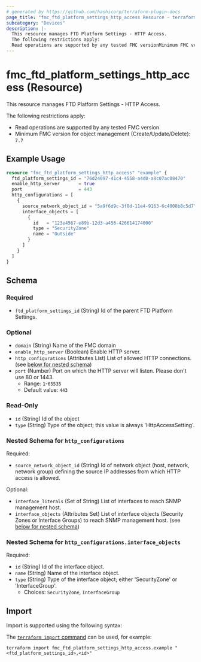 ```yaml
---
# generated by https://github.com/hashicorp/terraform-plugin-docs
page_title: "fmc_ftd_platform_settings_http_access Resource - terraform-provider-fmc"
subcategory: "Devices"
description: |-
  This resource manages FTD Platform Settings - HTTP Access.
  The following restrictions apply:
  Read operations are supported by any tested FMC versionMinimum FMC version for object management (Create/Update/Delete): 7.7
---
```


# fmc_ftd_platform_settings_http_access (Resource)

This resource manages FTD Platform Settings - HTTP Access.

The following restrictions apply:
  - Read operations are supported by any tested FMC version
  - Minimum FMC version for object management (Create/Update/Delete): `7.7`

## Example Usage

```terraform
resource "fmc_ftd_platform_settings_http_access" "example" {
  ftd_platform_settings_id = "76d24097-41c4-4558-a4d0-a8c07ac08470"
  enable_http_server       = true
  port                     = 443
  http_configurations = [
    {
      source_network_object_id = "5a9f6d9c-3f8d-11e4-9163-6c4008b8c5d7"
      interface_objects = [
        {
          id   = "123e4567-e89b-12d3-a456-426614174000"
          type = "SecurityZone"
          name = "Outside"
        }
      ]
    }
  ]
}
```

<!-- schema generated by tfplugindocs -->
## Schema

### Required

- `ftd_platform_settings_id` (String) Id of the parent FTD Platform Settings.

### Optional

- `domain` (String) Name of the FMC domain
- `enable_http_server` (Boolean) Enable HTTP server.
- `http_configurations` (Attributes List) List of allowed HTTP connections. (see [below for nested schema](#nestedatt--http_configurations))
- `port` (Number) Port on which the HTTP server will listen. Please don't use 80 or 1443.
  - Range: `1`-`65535`
  - Default value: `443`

### Read-Only

- `id` (String) Id of the object
- `type` (String) Type of the object; this value is always 'HttpAccessSetting'.

<a id="nestedatt--http_configurations"></a>
### Nested Schema for `http_configurations`

Required:

- `source_network_object_id` (String) Id of network object (host, network, network group) defining the source IP addresses from which HTTP access is allowed.

Optional:

- `interface_literals` (Set of String) List of interfaces to reach SNMP management host.
- `interface_objects` (Attributes Set) List of interface objects (Security Zones or Interface Groups) to reach SNMP management host. (see [below for nested schema](#nestedatt--http_configurations--interface_objects))

<a id="nestedatt--http_configurations--interface_objects"></a>
### Nested Schema for `http_configurations.interface_objects`

Required:

- `id` (String) Id of the interface object.
- `name` (String) Name of the interface object.
- `type` (String) Type of the interface object; either 'SecurityZone' or 'InterfaceGroup'.
  - Choices: `SecurityZone`, `InterfaceGroup`

## Import

Import is supported using the following syntax:

The [`terraform import` command](https://developer.hashicorp.com/terraform/cli/commands/import) can be used, for example:

```shell
terraform import fmc_ftd_platform_settings_http_access.example "<ftd_platform_settings_id>,<id>"
```
